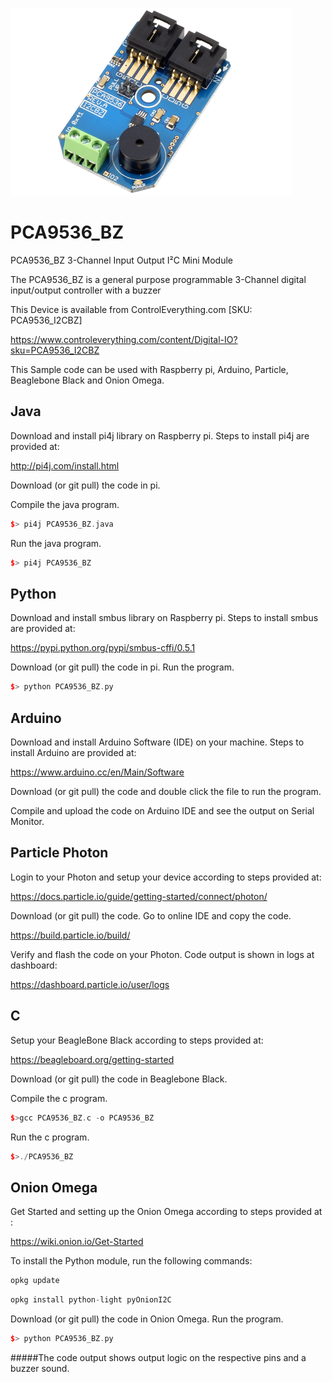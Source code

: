 [![PCA9536_BZ](PCA9536_I2CBZ.png)](https://www.controleverything.com/content/Digital-IO?sku=PCA9536_I2CBZ)
# PCA9536_BZ
PCA9536_BZ 3-Channel Input Output I²C Mini Module

The PCA9536_BZ is a general purpose programmable 3-Channel digital input/output controller with a buzzer

This Device is available from ControlEverything.com [SKU: PCA9536_I2CBZ]

https://www.controleverything.com/content/Digital-IO?sku=PCA9536_I2CBZ

This Sample code can be used with Raspberry pi, Arduino, Particle, Beaglebone Black and Onion Omega.

## Java
Download and install pi4j library on Raspberry pi. Steps to install pi4j are provided at:

http://pi4j.com/install.html

Download (or git pull) the code in pi.

Compile the java program.
```cpp
$> pi4j PCA9536_BZ.java
```

Run the java program.
```cpp
$> pi4j PCA9536_BZ
```

## Python
Download and install smbus library on Raspberry pi. Steps to install smbus are provided at:

https://pypi.python.org/pypi/smbus-cffi/0.5.1

Download (or git pull) the code in pi. Run the program.

```cpp
$> python PCA9536_BZ.py
```

## Arduino
Download and install Arduino Software (IDE) on your machine. Steps to install Arduino are provided at:

https://www.arduino.cc/en/Main/Software

Download (or git pull) the code and double click the file to run the program.

Compile and upload the code on Arduino IDE and see the output on Serial Monitor.


## Particle Photon

Login to your Photon and setup your device according to steps provided at:

https://docs.particle.io/guide/getting-started/connect/photon/

Download (or git pull) the code. Go to online IDE and copy the code.

https://build.particle.io/build/

Verify and flash the code on your Photon. Code output is shown in logs at dashboard:

https://dashboard.particle.io/user/logs

## C

Setup your BeagleBone Black according to steps provided at:

https://beagleboard.org/getting-started

Download (or git pull) the code in Beaglebone Black.

Compile the c program.
```cpp
$>gcc PCA9536_BZ.c -o PCA9536_BZ
```
Run the c program.
```cpp
$>./PCA9536_BZ
```

## Onion Omega

Get Started and setting up the Onion Omega according to steps provided at :

https://wiki.onion.io/Get-Started

To install the Python module, run the following commands:
```cpp
opkg update
```
```cpp
opkg install python-light pyOnionI2C
```

Download (or git pull) the code in Onion Omega. Run the program.

```cpp
$> python PCA9536_BZ.py
```
#####The code output shows output logic on the respective pins and a buzzer sound.
